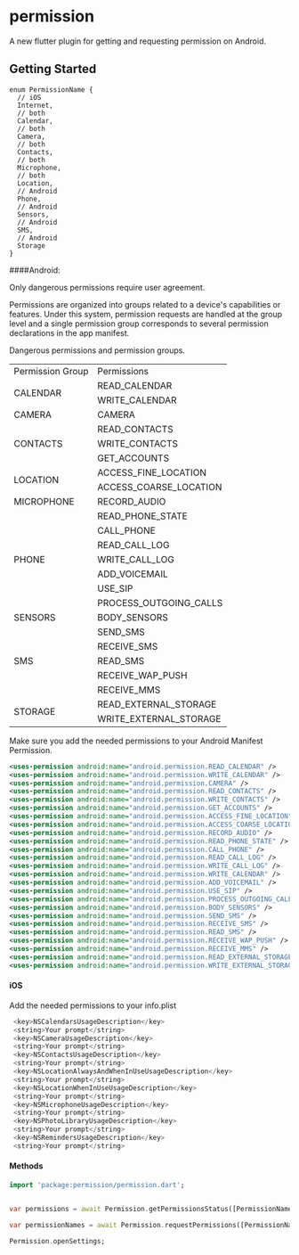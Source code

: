 # permission

A new flutter plugin for getting and requesting permission on Android.

## Getting Started

```
enum PermissionName {
  // iOS
  Internet,
  // both
  Calendar,
  // both
  Camera,
  // both
  Contacts,
  // both
  Microphone,
  // both
  Location,
  // Android
  Phone,
  // Android
  Sensors,
  // Android
  SMS,
  // Android
  Storage
}
```

####Android:

Only dangerous permissions require user agreement. 

Permissions are organized into groups related to a device's capabilities or features. Under this system, permission requests are handled at the group level and a single permission group corresponds to several permission declarations in the app manifest.

Dangerous permissions and permission groups.

<table>
    <tr>
        <td>Permission Group</td>
        <td>Permissions</td>
    </tr>
    <tr>
        <td rowspan="2">CALENDAR</td> 
        <td >READ_CALENDAR</td>
    </tr>
    <tr>
        <td >WRITE_CALENDAR</td>
    </tr>
    <tr>
        <td>CAMERA</td>
        <td>CAMERA</td>
    </tr>
    <tr>
        <td rowspan="3">CONTACTS</td>
        <td >READ_CONTACTS</td>
    </tr>
    <tr>
        <td >WRITE_CONTACTS</td>
    </tr>
    <tr>
        <td >GET_ACCOUNTS</td>
    </tr>
    <tr>
        <td rowspan="2">LOCATION</td>
        <td >ACCESS_FINE_LOCATION</td>
    </tr>
    <tr>
        <td >ACCESS_COARSE_LOCATION</td>
    </tr>
    <tr>
        <td>MICROPHONE</td>
        <td>RECORD_AUDIO</td>
    </tr>
    <tr>
        <td rowspan="7">PHONE</td>
        <td >READ_PHONE_STATE</td>
    </tr>
    <tr>
        <td >CALL_PHONE</td>
    </tr>
    <tr>
        <td >READ_CALL_LOG</td>
    </tr>
    <tr>
        <td >WRITE_CALL_LOG</td>
    </tr>
    <tr>
        <td >ADD_VOICEMAIL</td>
    </tr>
    <tr>
        <td >USE_SIP</td>
    </tr>
    <tr>
        <td >PROCESS_OUTGOING_CALLS</td>
    </tr>
    <tr>
        <td>SENSORS</td>
        <td>BODY_SENSORS</td>
    </tr>
    <tr>
        <td rowspan="5">SMS</td>
        <td >SEND_SMS</td>
    </tr>
    <tr>
        <td >RECEIVE_SMS</td>
    </tr>
    <tr>
        <td >READ_SMS</td>
    </tr>
    <tr>
        <td >RECEIVE_WAP_PUSH</td>
    </tr>
    <tr>
        <td >RECEIVE_MMS</td>
    </tr>
    <tr>
        <td rowspan="2">STORAGE</td>
        <td >READ_EXTERNAL_STORAGE</td>
    </tr>
    <tr>
        <td >WRITE_EXTERNAL_STORAGE</td>
    </tr>
</table>	

Make sure you add the needed permissions to your Android Manifest Permission.

```xml
<uses-permission android:name="android.permission.READ_CALENDAR" />
<uses-permission android:name="android.permission.WRITE_CALENDAR" />
<uses-permission android:name="android.permission.CAMERA" />
<uses-permission android:name="android.permission.READ_CONTACTS" />
<uses-permission android:name="android.permission.WRITE_CONTACTS" />
<uses-permission android:name="android.permission.GET_ACCOUNTS" />
<uses-permission android:name="android.permission.ACCESS_FINE_LOCATION" />
<uses-permission android:name="android.permission.ACCESS_COARSE_LOCATION" />
<uses-permission android:name="android.permission.RECORD_AUDIO" />
<uses-permission android:name="android.permission.READ_PHONE_STATE" />
<uses-permission android:name="android.permission.CALL_PHONE" />
<uses-permission android:name="android.permission.READ_CALL_LOG" />
<uses-permission android:name="android.permission.WRITE_CALL_LOG" />
<uses-permission android:name="android.permission.WRITE_CALENDAR" />
<uses-permission android:name="android.permission.ADD_VOICEMAIL" />
<uses-permission android:name="android.permission.USE_SIP" />
<uses-permission android:name="android.permission.PROCESS_OUTGOING_CALLS" />
<uses-permission android:name="android.permission.BODY_SENSORS" />
<uses-permission android:name="android.permission.SEND_SMS" />
<uses-permission android:name="android.permission.RECEIVE_SMS" />
<uses-permission android:name="android.permission.READ_SMS" />
<uses-permission android:name="android.permission.RECEIVE_WAP_PUSH" />
<uses-permission android:name="android.permission.RECEIVE_MMS" />
<uses-permission android:name="android.permission.READ_EXTERNAL_STORAGE" />
<uses-permission android:name="android.permission.WRITE_EXTERNAL_STORAGE" />
```

#### iOS

 Add the needed permissions to your info.plist

```objective-c
 <key>NSCalendarsUsageDescription</key>
 <string>Your prompt</string>
 <key>NSCameraUsageDescription</key>
 <string>Your prompt</string>
 <key>NSContactsUsageDescription</key>
 <string>Your prompt</string>
 <key>NSLocationAlwaysAndWhenInUseUsageDescription</key>
 <string>Your prompt</string>
 <key>NSLocationWhenInUseUsageDescription</key>
 <string>Your prompt</string>
 <key>NSMicrophoneUsageDescription</key>
 <string>Your prompt</string>
 <key>NSPhotoLibraryUsageDescription</key>
 <string>Your prompt</string>
 <key>NSRemindersUsageDescription</key>
 <string>Your prompt</string>
```

#### Methods

```dart
import 'package:permission/permission.dart';


var permissions = await Permission.getPermissionsStatus([PermissionName.Calendar, PermissionName.Camera]);

var permissionNames = await Permission.requestPermissions([PermissionName.Calendar, PermissionName.Camera]);

Permission.openSettings;
```

#### 